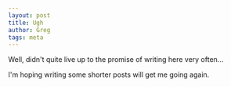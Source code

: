 ```yaml
---
layout: post
title: Ugh
author: Greg
tags: meta
---
```


Well, didn't quite live up to the promise of writing here very often... 

I'm hoping writing some shorter posts will get me going again. 